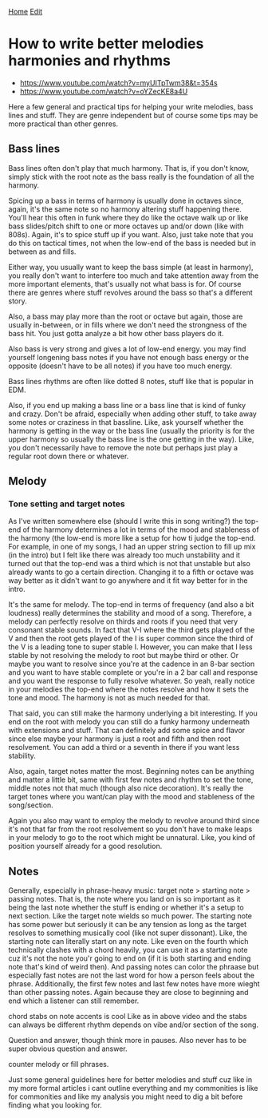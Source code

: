 [Home](../index.md) [Edit](https://github.com/Woutitit/woutitit.github.io/edit/master/articles/how-to-write-better-melodies-harmonies-and-rhythms.md)

# How to write better melodies harmonies and rhythms
- https://www.youtube.com/watch?v=myUITpTwm38&t=354s
- https://www.youtube.com/watch?v=oYZecKE8a4U

Here a few general and practical tips for helping your write melodies, bass lines and stuff. They are genre independent but of course some tips may be more practical than other genres.

## Bass lines
Bass lines often don't play that much harmony. That is, if you don't know, simply stick with the root note as the bass really is the foundation of all the harmony.

Spicing up a bass in terms of harmony is usually done in octaves since, again, it's the same note so no harmony altering stuff happening there. You'll hear this often in funk where they do like the octave walk up or like bass slides/pitch shift to one or more octaves up and/or down (like with 808s). Again, it's to spice stuff up if you want. Also, just take note that you do this on tactical times, not when the low-end of the bass is needed but in between as and fills.

Either way, you usually want to keep the bass simple (at least in harmony), you really don't want to interfere too much and take attention away from the more important elements, that's usually not what bass is for. Of course there are genres where stuff revolves around the bass so that's a different story.

Also, a bass may play more than the root or octave but again, those are usually in-between, or in fills where we don't need the strongness of the bass hit. You just gotta analyze a bit how other bass players do it.

Also bass is very strong and gives a lot of low-end energy. you may find yourself longening bass notes if you have not enough bass energy or the opposite (doesn't have to be all notes) if you have too much energy.

Bass lines rhythms are often like dotted 8 notes, stuff like that is popular in EDM.

Also, if you end up making a bass line or a bass line that is kind of funky and crazy. Don't be afraid, especially when adding other stuff, to take away some notes or craziness in that bassline. Like, ask yourself whether the harmony is getting in the way or the bass line (usually the priority is for the upper harmony so usually the bass line is the one getting in the way). Like, you don't necessarily have to remove the note but perhaps just play a regular root down there or whatever.

## Melody
### Tone setting and target notes
As I've written somewhere else (should I write this in song writing?) the top-end of the harmony determines a lot in terms of the mood and stableness of the harmony (the low-end is more like a setup for how ti judge the top-end. For example, in one of my songs, I had an upper string section to fill up mix (in the intro) but I felt like there was already too much unstability and it turned out that the top-end was a third which is not that unstable but also already wants to go a certain direction. Changing it to a fifth or octave was way better as it didn't want to go anywhere and it fit way better for in the intro.

It's the same for melody. The top-end in terms of frequency (and also a bit loudness) really determines the stability and mood of a song. Therefore, a melody can perfectly resolve on thirds and roots if you need that very consonant stable sounds. In fact that V-I where the third gets played of the V and then the root gets played of the I is super common since the third of the V is a leading tone to super stable I. However, you can make that I less stable by not resolving the melody to root but maybe third or other. Or maybe you want to resolve since you're at the cadence in an 8-bar section and you want to have stable complete or you're in a 2 bar call and response and you want the response to fully resolve whatever. So yeah, really notice in your melodies the top-end where the notes resolve and how it sets the tone and mood. The harmony is not as much needed for that.

That said, you can still make the harmony underlying a bit interesting. If you end on the root with melody you can still do a funky harmony underneath with extensions and stuff. That can definitely add some spice and flavor since else maybe your harmony is just a root and fifth and then root resolvement. You can add a third or a seventh in there if you want less stability.

Also, again, target notes matter the most. Beginning notes can be anything and matter a little bit, same with first few notes and rhythm to set the tone, middle notes not that much (though also nice decoration). It's really the target tones where you want/can play with the mood and stableness of the song/section.

Again you also may want to employ the melody to revolve around third since it's not that far from the root resolvement so you don't have to make leaps in your melody to go to the root which might be unnatural. Like, you kind of position yourself already for a good resolution.

## Notes
Generally, especially in phrase-heavy music: target note > starting note > passing notes. That is, the note where you land on is so important as it being the last note whether the stuff is ending or whether it's a setup to next section. Like the target note wields so much power. The starting note has some power but seriously it can be any tension as long as the target resolves to something musically cool (like not super dissonant). Like, the starting note can literally start on any note. Like even on the fourth which technically clashes with a chord heavily, you can use it as a starting note cuz it's not the note you'r going to end on (if it is both starting and ending note that's kind of weird then). And passing notes can color the phraase but especially fast notes are not the last word for how a person feels about the phrase. Additionally, the first few notes and last few notes have more wieght than other passing notes. Again because they are close to beginning and end which a listener can still remember.

chord stabs on note accents is cool Like as in above video and the stabs can always be different rhythm depends on vibe and/or section of the song.

Question and answer, though think more in pauses. Also never has to be super obvious question and answer.

counter melody or fill phrases.

Just some general guidelines here for better melodies and stuff cuz like in my more formal articles i cant outline everything and my commonities is like for commonities and like my analysis you might need to dig a bit before finding what you looking for.
